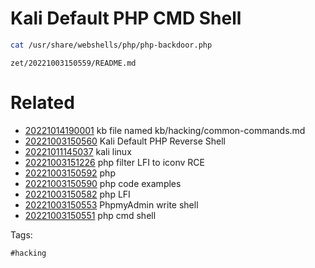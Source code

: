 # Kali Default PHP CMD Shell
```bash
cat /usr/share/webshells/php/php-backdoor.php
```

` zet/20221003150559/README.md `

# Related

- [20221014190001](/zet/20221014190001/README.md) kb file named kb/hacking/common-commands.md
- [20221003150560](/zet/20221003150560/README.md) Kali Default PHP Reverse Shell
- [20221011145037](/zet/20221011145037/README.md) kali linux
- [20221003151226](/zet/20221003151226/README.md) php filter LFI to iconv RCE
- [20221003150592](/zet/20221003150592/README.md) php
- [20221003150590](/zet/20221003150590/README.md) php code examples
- [20221003150582](/zet/20221003150582/README.md) php LFI
- [20221003150553](/zet/20221003150553/README.md) PhpmyAdmin write shell
- [20221003150551](/zet/20221003150551/README.md) php cmd shell

Tags:

    #hacking
